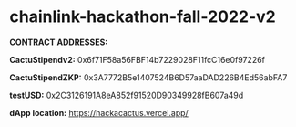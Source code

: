 # chainlink-hackathon-fall-2022-v2

**CONTRACT ADDRESSES:**

  **CactuStipendv2:** 0x6f71F58a56FBF14b7229028F11fcC16e0f97226f

  **CactuStipendZKP:** 0x3A7772B5e1407524B6D57aaDAD226B4Ed56abFA7

  **testUSD:** 0x2C3126191A8eA852f91520D90349928fB607a49d


**dApp location:**  https://hackacactus.vercel.app/

